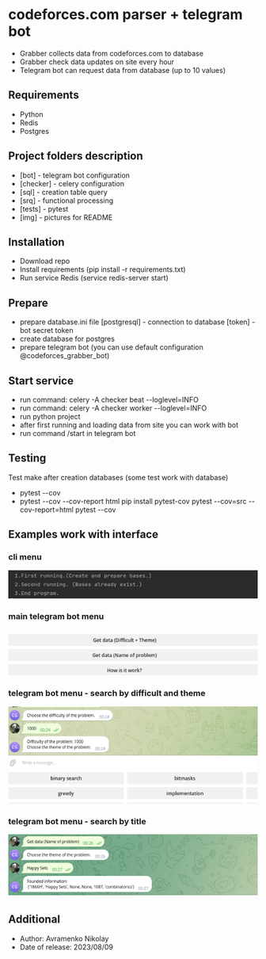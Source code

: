 # codeforces.com parser + telegram bot
* Grabber collects data from codeforces.com to database
* Grabber check data updates on site every hour
* Telegram bot can request data from database (up to 10 values)
## Requirements
* Python
* Redis
* Postgres
## Project folders description
* [bot] - telegram bot configuration 
* [checker] - celery configuration
* [sql] - creation table query 
* [srq] - functional processing
* [tests] - pytest
* [img] - pictures for README
## Installation
* Download repo
* Install requirements (pip install -r requirements.txt)
* Run service Redis (service redis-server start)
## Prepare 
* prepare database.ini file [postgresql] - connection to database [token] - bot secret token
* create database for postgres
* prepare telegram bot (you can use default configuration @codeforces_grabber_bot)
## Start service
* run command: celery -A checker beat --loglevel=INFO
* run command: celery -A checker worker --loglevel=INFO
* run python project
* after first running and loading data from site you can work with bot
* run command /start in telegram bot
## Testing
Test make after creation databases (some test work with database)
* pytest --cov
* pytest --cov --cov-report html
pip install pytest-cov
pytest --cov=src --cov-report=html
pytest --cov
## Examples work with interface
### cli menu
![img.png](img/img.png)
### main telegram bot menu
![img2.png](img/img2.png)
### telegram bot menu - search by difficult and theme
![img3.png](img/img3.png)
### telegram bot menu - search by title
![img4.png](img/img4.png)
## Additional
* Author: Avramenko Nikolay
* Date of release: 2023/08/09